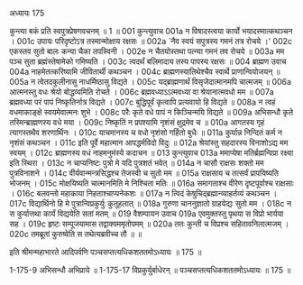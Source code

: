 अध्यायः 175

कुन्त्या बकं प्रति स्वपुत्रप्रेषणवचनम् ॥ 1 ॥
001	कुन्त्युवाच 
001a	न विषादस्त्वया कार्यो भयादस्मात्कथञ्चन ।
001c	उपायः परिदृष्टोऽत्र तस्मान्मोक्षाय रक्षसः ॥
002a	`नैव स्वयं सपुत्रस्य गमनं तत्र रोचये ।'
002c	एकस्तव सुतो बालः कन्या चैका तपस्विनी ।
002e	न चैतयोस्तथा पत्न्या गमनं तव रोचये ॥
003a	मम पञ्च सुता ब्रह्मंस्तेषामेको गमिष्यति ।
003c	त्वदर्थं बलिमादाय तस्य पापस्य रक्षसः ॥
004	ब्राह्मण उवाच 
004a	नाहमेतत्करिष्यामि जीवितार्थी कथञ्चन ।
004c	ब्राह्मणस्यातिथेश्चैव स्वार्थे प्राणान्वियोजयन् ॥
005a	न त्वेतदकुलीनासु नाधर्मिष्ठासु विद्यते ।
005c	यद्ब्राह्मणार्थं विसृजेदात्मानमपि चात्मजम् ॥
006a	आत्मनस्तु वधः श्रेयो बोद्धव्यमिति रोचते ।
006c	ब्रह्मवध्याऽऽत्मवध्या वा श्रेयानात्मवधो मम ॥
007a	ब्रह्मवध्या परं पापं निष्कृतिर्नात्र विद्यते ।
007c	बुद्धिपूर्वं कृत्वापि प्रत्यवायो हि विद्यते ॥
008a	न त्वहं वधमाकाङ्क्षे स्वयमेवात्मनः शुभे ।
008c	परैः कृते वधे पापं न किञ्चिन्मयि विद्यते ॥
009a	अभिसन्धौ कृते तस्मिन्ब्राह्मणस्य वधे मया ।
009c	निष्कृतिं न प्रपश्यामि नृशंसं क्षुद्रमेव च ॥
010a	आगतस्य गृहं त्यागस्तथैव शरणार्थिनः ।
010c	याचमानस्य च वधो नृशंसो गर्हितो बुधैः ॥
011a	कुर्यान्न निन्दितं कर्म न नृशंसं कथञ्चन ।
011c	इति पूर्वे महात्मान आपद्धर्मविदो विदुः ॥
012a	श्रेयांस्तु सहदारस्य विनाशोऽद्य मम स्वयम् ।
012c	ब्राह्मणस्य वधं नाहमनुमंस्ये कदाचन ॥
013	कुन्त्युवाच 
013a	ममाप्येषा मतिर्ब्रह्मन्विप्रा रक्ष्या इति स्थिरा ।
013c	न चाप्यनिष्टः पुत्रो मे यदि पुत्रशतं भवेत् ॥
014a	न चासौ राक्षसः शक्तो मम पुत्रविनाशने ।
014c	वीर्यवान्मन्त्रसिद्धश्च तेजस्वी च सुतो मम ॥
015a	राक्षसाय च तत्सर्वं प्रापयिष्यति भोजनम् ।
015c	मोक्षयिष्यति चात्मानमिति मे निश्चिता मतिः ॥
016a	समागताश्च वीरेण दृष्टपूर्वाश्च राक्षसाः ।
016c	बलवन्तो महाकाया निहताश्चाप्यनेकशः ॥
017a	न त्विदं केषुचिद्ब्रह्मान्व्याहर्तव्यं कथञ्चन ।
017c	विद्यार्थिनो हि मे पुत्रान्विप्रकुर्युः कुतूहलात् ॥
018a	गुरुणा चाननुज्ञातो ग्राहयेद्यः सुतो मम ।
018c	न स कुर्यात्तथा कार्यं विद्ययेति सतां मतम् ॥
019	वैशम्पायन उवाच 
019a	एवमुक्तस्तु पृथया स विप्रो भार्यया सह ।
019c	हृष्टः सम्पूजयामास तद्वाक्यममृतोपमम् ॥
020a	ततः कुन्ती च विप्रश्च सहितावनिलात्मजम् ।
020c	तमब्रूतां कुरुष्वेति स तथेत्यब्रवीच्च तौ ॥ ॥

इति श्रीमन्महाभारते आदिपर्वणि पञ्चसप्तत्यधिकशततमोऽध्यायः ॥ 175 ॥

1-175-9 अभिसन्धौ अभिप्राये ॥ 1-175-17 विप्रकुर्युर्बाधेरन् ॥ पञ्चसप्तत्यधिकशततमोऽध्यायः ॥ 175 ॥
